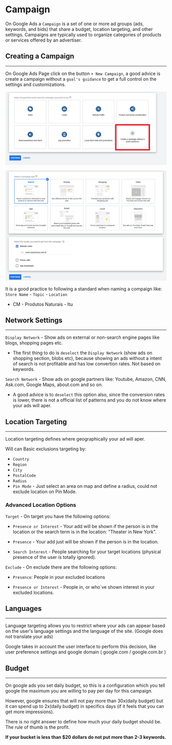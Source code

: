 # Campaign

On Google Ads a `Campaign` is a set of one or more ad groups (ads, keywords, and bids) that share a budget, location targeting, and other settings. Campaigns are typically used to organize categories of products or services offered by an advertiser.

## Creating a Campaign
---

On Google Ads Page click on the button `+ New Campaign`, a good advice is create a campaign without a `goal's guidance` to get a full control on the settings and customizations.

![New Campaign](./artifacts/02-creating-campaign.png)

![Campaign Type](./artifacts/02-creating-campaign-type.png)


It is a good practice to following a standard when naming a compaign like: `Store Name` - `Topic` - `Location`

 - CM - Produtos Naturais - Itu

## Network Settings
---

`Display Network` - Show ads on external or non-search engine pages like blogs, shopping pages etc.

- The first thing to do is `deselect` the `Display Network` (show ads on shopping section, blobs etc), because showing an ads without a intent of search is not profitable and has low convertion rates. Not based on keywords.

`Search Network` - Show ads on google partners like: Youtube, Amazon, CNN, Ask.com, Google Maps, about.com and so on.

- A good advice is to `deselect` this option also, since the conversion rates is lower, there is not a official list of patterns and you do not know where your ads will aper.

## Location Targeting
---

Location targeting defines where geographically your ad will aper.

Will can Basic exclusions targeting by:

- `Country`
- `Region`
- `City`
- `PostalCode`
- `Radius` 
- `Pin Mode` - Just select an area on map and define a radius, could not exclude location on Pin Mode.

### Advanced Location Options

`Target` - On target you have the following options:

- `Presence or Interest` - Your add will be shown if the person is in the location or the search term is in the location: "Theater in New York".

- `Presence` - Your add just will be shown if the person is in the location.

- `Search Interest` - People searching for your target locations (physical presence of the user is totally ignored).

`Exclude` - On exclude there are the following options:

- `Presence`: People in your excluded locations

- `Presence or Interest` - People in, or who`ve shown interest in your excluded locations.

## Languages
---

Language targeting allows you to restrict where your ads can appear based on the user's language settings and the language of the site. (Google does not translate your ads)

Google takes in account the user interface to perform this decision, like user preference settings and google domain ( google.com / google.com.br )

## Budget
---

On google ads you set daily budget, so this is a configuration which you tell google the maximum you are willing to pay per day for this campaign.

However, google ensures that will not pay more than 30x(daily budget) but it can spend up to 2x(daily budget) in specifics days (if it feels that you can get more impressions).

There is no right answer to define how much your daily budget should be. The rule of thumb is the profit.

**If your bucket is less than $20 dollars do not put more than 2-3 keywords.**